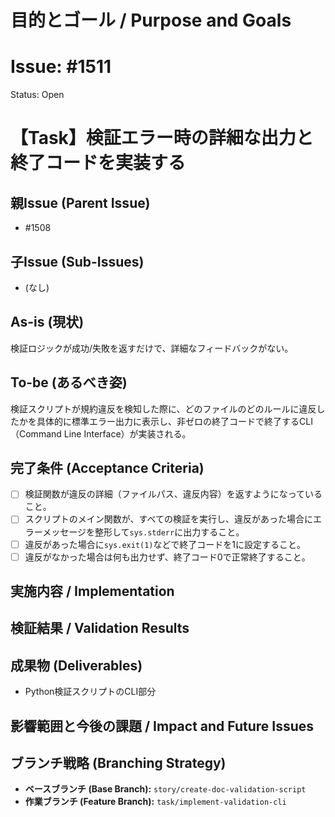# 目的とゴール / Purpose and Goals
# Issue: #1511
Status: Open
# 【Task】検証エラー時の詳細な出力と終了コードを実装する

## 親Issue (Parent Issue)
- #1508

## 子Issue (Sub-Issues)
- (なし)

## As-is (現状)
検証ロジックが成功/失敗を返すだけで、詳細なフィードバックがない。

## To-be (あるべき姿)
検証スクリプトが規約違反を検知した際に、どのファイルのどのルールに違反したかを具体的に標準エラー出力に表示し、非ゼロの終了コードで終了するCLI（Command Line Interface）が実装される。

## 完了条件 (Acceptance Criteria)
- [ ] 検証関数が違反の詳細（ファイルパス、違反内容）を返すようになっていること。
- [ ] スクリプトのメイン関数が、すべての検証を実行し、違反があった場合にエラーメッセージを整形して`sys.stderr`に出力すること。
- [ ] 違反があった場合に`sys.exit(1)`などで終了コードを1に設定すること。
- [ ] 違反がなかった場合は何も出力せず、終了コード0で正常終了すること。

## 実施内容 / Implementation

## 検証結果 / Validation Results

## 成果物 (Deliverables)
- Python検証スクリプトのCLI部分

## 影響範囲と今後の課題 / Impact and Future Issues

## ブランチ戦略 (Branching Strategy)
- **ベースブランチ (Base Branch):** `story/create-doc-validation-script`
- **作業ブランチ (Feature Branch):** `task/implement-validation-cli`
